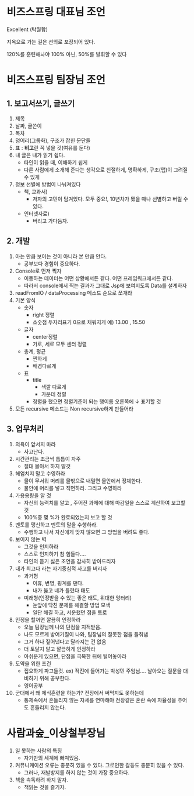 # 비즈스프링 대표님 조언

Excellent (탁월함)

지옥으로 가는 길은 선의로 포장되어 있다.

120%를 훈련해놔야 100% 아닌, 50%를 발휘할 수 있다

# 비즈스프링 팀장님 조언

## 1. 보고서쓰기, 글쓰기

1. 제목
2. 날짜, 글쓴이
3. 목차
4. 덩어리(그룹화), 구조가 잡힌 문단들
5. 표 : **비고**란 꼭 넣을 것(여유를 둔다)
6. 내 글은 내가 읽기 쉽다. 
   - 타인이 읽을 때, 이해하기 쉽게
   - 다른 사람에게 소개해 준다는 생각으로 친절하게, 명확하게, 구조(맵)이 그려질 수 있게
7. 정보 선별에 방법이 나눠져있다
   - 책, 교과서) 
     - 저자의 고민이 담겨있다. 모두 중요!, 10년차가 됐을 때나 선별하고 버릴 수 있다.
   - 인터넷자료)
     -  버리고 가다듬자.



## 2. 개발

1. 아는 만큼 보이는 것이 아니라 본 만큼 안다.
   - 공부보다 경험이 중요하다.
2. Console로 먼저 찍자 
   - 이동하는 데이터는 어떤 상황에서든 같다. 어떤 프레임워크에서든 같다.
   - 따라서 console에서 찍는 결과가 그대로 Jsp에 보여지도록 Data를 설계하자
3. readFromIO / dataProcessing 메소드 순으로 쪼개라
4. 기본 양식
   - 숫자
     -  right 정렬
     - 소숫점 두자리표기 0으로 채워지게 예) 13.00 ,  15.50
   - 글자 
     - center정렬
     - 가로, 세로 모두 센터 정렬
   - 총계, 평균
     - 찐하게
     - 배경다르게
   - 표
     - title
       -  색깔 다르게
       - 가운데 정렬
     - 정렬을 했으면 정렬기준이 되는 행이름 오른쪽에 ↓ 표기할 것
5. 모든 recursive 메소드는 Non recursive하게 만들어라

## 3. 업무처리

1. 의욕이 앞서지 마라
   - 사고난다.
2. 시간관리는 조금씩 틈틈이 자주
   - 절대 몰아서 하지 말것
3. 헤엄치지 말고 수영하라
   - 물이 무서워 머리를 물밖으로 내밀면 물안에서 정체한다.
   - 물안에 머리를 넣고 직면하라. 그리고 수영하라
4. 가용용량을 알 것
   - 자신의 능력치를 알고 , 주어진 과제에 대해 마감일을 스스로 계산하여 보고할 것
   - 100%중 몇 %가 완료되었는지 보고 할 것
5. 멘토를 맹신하고 멘토의 말을 수행하라.
   -  수행하고 나서 자신에게 맞지 않으면 그 방법을 버려도 좋다.
6. 보이지 않는 벽
   - 그것을  인지하라 
   - 스스로 인지하기 참 힘들다....
   - 타인의 듣기 싫은 조언을 감사히 받아드리자
7. 내가 최고다  라는 자기중심적 사고를 버리자
   - 과거형
     - 이휴, 변명, 핑계를 댄다.
     - 내가 옳고 네가 틀렸다 태도
   - 미래형(인정받을 수 있는 좋은 태도, 위대한 엉터리)
     - 눈앞에 닥친 문제를 해결할 방법 모색
     - 일단 해결 하고, 서운했던 점을 토로
8. 인정을 할꺼면 깔끔히 인정하라
   - 오늘 팀장님께 나의 단점을 지적받음.
   - 나도 모르게 방어기질이 나와, 팀장님의 잘못한 점을 들춰냄
   - 그거 하나 짚어낸다고 달라지는 건 없음
   - 더 토달지 말고 깔끔하게 인정하라
   - 아쉬운게 있으면, 단점을 극복한 뒤에 털어놓아라
9. 도약을 위한 조건
   - 집요하게 파고들것. ex) 적진에 들어가는 박성민 주임님.... 날아오는 질문을 대비하기 위해 공부한다.
   - 영어공부
10. 군대에서 왜 제식훈련을 하는가? 전장에서 써먹지도 못하는데
    - 통제속에서 흔들리지 않는 자세를 연마해야 전장같은 혼란 속에 자율성을 주어도 흔들리지 않는다.

# 사람과숲_이상철부장님  

1. 일 못하는 사람의 특징
   - 자기만의 세계에 빠져있음.
2. 커뮤니케이션 오류는 충분히 있을 수 있다. 그로인한 갈등도 충분히 있을 수 있다.
   - 그러나, 재발방지를 하지 않는 것이 가장 중요하다.
3. 책을 속독하려 하지 말자. 
   - 책읽는 것을 즐기자.



